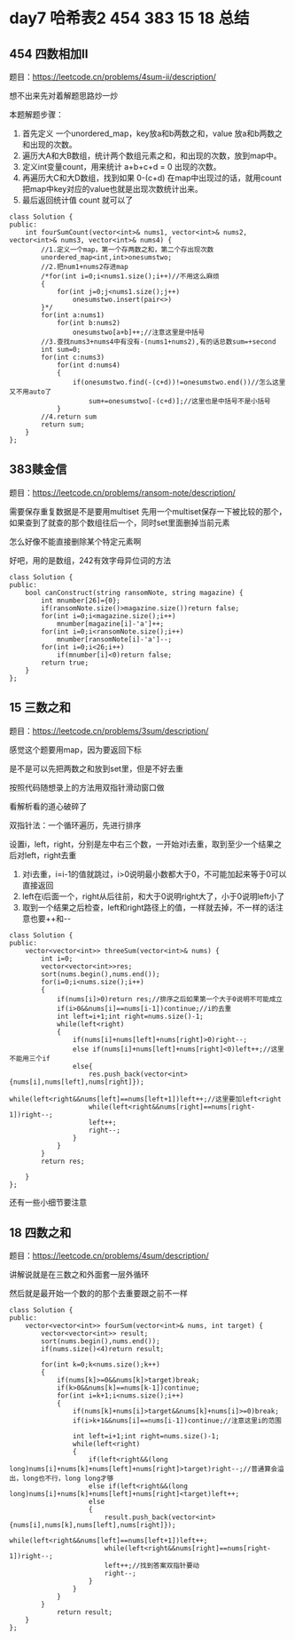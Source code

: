 # day7 哈希表2 454 383 15 18 总结
## 454 四数相加Ⅱ
题目：https://leetcode.cn/problems/4sum-ii/description/

想不出来先对着解题思路炒一炒

本题解题步骤：

1. 首先定义 一个unordered_map，key放a和b两数之和，value 放a和b两数之和出现的次数。
2. 遍历大A和大B数组，统计两个数组元素之和，和出现的次数，放到map中。
3. 定义int变量count，用来统计 a+b+c+d = 0 出现的次数。
4. 再遍历大C和大D数组，找到如果 0-(c+d) 在map中出现过的话，就用count把map中key对应的value也就是出现次数统计出来。
5. 最后返回统计值 count 就可以了
```
class Solution {
public:
    int fourSumCount(vector<int>& nums1, vector<int>& nums2, vector<int>& nums3, vector<int>& nums4) {
        //1.定义一个map，第一个存两数之和，第二个存出现次数
        unordered_map<int,int>onesumstwo;
        //2.把num1+nums2存进map
        /*for(int i=0;i<nums1.size();i++)//不用这么麻烦
        {
            for(int j=0;j<nums1.size();j++)
                onesumstwo.insert(pair<>)
        }*/
        for(int a:nums1)
            for(int b:nums2)
                onesumstwo[a+b]++;//注意这里是中括号
        //3.查找nums3+nums4中有没有-(nums1+nums2),有的话总数sum=+second
        int sum=0;
        for(int c:nums3)
            for(int d:nums4)
            {
                if(onesumstwo.find(-(c+d))!=onesumstwo.end())//怎么这里又不用auto了
                    sum+=onesumstwo[-(c+d)];//这里也是中括号不是小括号
            }
        //4.return sum
        return sum;
    }
};
```

## 383赎金信
题目：https://leetcode.cn/problems/ransom-note/description/

需要保存重复数据是不是要用multiset
先用一个multiset保存一下被比较的那个，如果查到了就查的那个数组往后一个，同时set里面删掉当前元素

怎么好像不能直接删除某个特定元素啊

好吧，用的是数组，242有效字母异位词的方法
```
class Solution {
public:
    bool canConstruct(string ransomNote, string magazine) {
        int mnumber[26]={0};
        if(ransomNote.size()>magazine.size())return false;
        for(int i=0;i<magazine.size();i++)
            mnumber[magazine[i]-'a']++;
        for(int i=0;i<ransomNote.size();i++)
            mnumber[ransomNote[i]-'a']--;
        for(int i=0;i<26;i++)
            if(mnumber[i]<0)return false;
        return true;
    }
};
```

## 15 三数之和
题目：https://leetcode.cn/problems/3sum/description/

感觉这个题要用map，因为要返回下标

是不是可以先把两数之和放到set里，但是不好去重

按照代码随想录上的方法用双指针滑动窗口做

看解析看的道心破碎了

双指针法：一个循环遍历，先进行排序

设置i，left，right，分别是左中右三个数，一开始对i去重，取到至少一个结果之后对left，right去重
1. 对i去重，i=i-1的值就跳过，i>0说明最小数都大于0，不可能加起来等于0可以直接返回
2. left在i后面一个，right从后往前，和大于0说明right大了，小于0说明left小了
3. 取到一个结果之后检查，left和right路径上的值，一样就去掉，不一样的话注意也要++和--
```
class Solution {
public:
    vector<vector<int>> threeSum(vector<int>& nums) {
        int i=0;
        vector<vector<int>>res;
        sort(nums.begin(),nums.end());
        for(i=0;i<nums.size();i++)
        {
            if(nums[i]>0)return res;//排序之后如果第一个大于0说明不可能成立
            if(i>0&&nums[i]==nums[i-1])continue;//i的去重
            int left=i+1;int right=nums.size()-1;
            while(left<right)
            {
                if(nums[i]+nums[left]+nums[right]>0)right--;
                else if(nums[i]+nums[left]+nums[right]<0)left++;//这里不能用三个if
                else{
                    res.push_back(vector<int>{nums[i],nums[left],nums[right]});
                    while(left<right&&nums[left]==nums[left+1])left++;//这里要加left<right
                    while(left<right&&nums[right]==nums[right-1])right--;
                    left++;
                    right--;
                }
            }
        }
        return res;

    }
};

```
还有一些小细节要注意
## 18 四数之和
题目：https://leetcode.cn/problems/4sum/description/

讲解说就是在三数之和外面套一层外循环

然后就是最开始一个数的的那个去重要跟之前不一样
```
class Solution {
public:
    vector<vector<int>> fourSum(vector<int>& nums, int target) {
        vector<vector<int>> result;
        sort(nums.begin(),nums.end());
        if(nums.size()<4)return result;

        for(int k=0;k<nums.size();k++)
        {
            if(nums[k]>=0&&nums[k]>target)break;
            if(k>0&&nums[k]==nums[k-1])continue;
            for(int i=k+1;i<nums.size();i++)
            {
                if(nums[k]+nums[i]>target&&nums[k]+nums[i]>=0)break;
                if(i>k+1&&nums[i]==nums[i-1])continue;//注意这里i的范围

                int left=i+1;int right=nums.size()-1;
                while(left<right)
                {
                    if(left<right&&(long long)nums[i]+nums[k]+nums[left]+nums[right]>target)right--;//普通算会溢出，long也不行，long long才够
                    else if(left<right&&(long long)nums[i]+nums[k]+nums[left]+nums[right]<target)left++;
                    else 
                    {
                        result.push_back(vector<int>{nums[i],nums[k],nums[left],nums[right]});
                        while(left<right&&nums[left]==nums[left+1])left++;
                        while(left<right&&nums[right]==nums[right-1])right--;
                        left++;//找到答案双指针要动
                        right--;
                    }
                }
            }
        }
            return result;
    }
};
```

